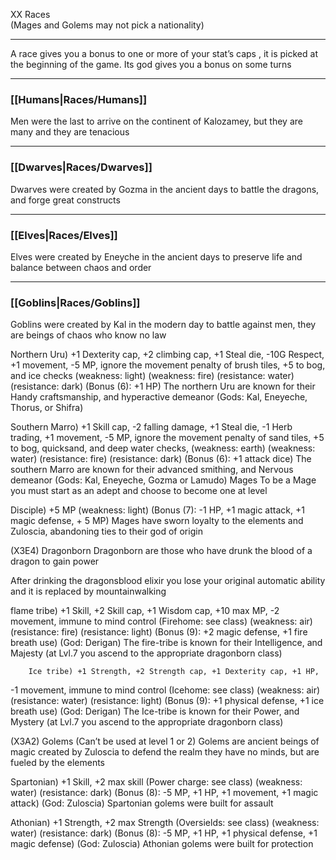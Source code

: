XX Races   
(Mages and Golems may not pick a nationality)

---

A race gives you a bonus to one or more of your stat’s caps , it is picked at the beginning of the game. Its god gives you a bonus on some turns  

---

### [[Humans|Races/Humans]]  
Men were the last to arrive on the continent of Kalozamey, but they are many and they are tenacious  

---

### [[Dwarves|Races/Dwarves]]  
Dwarves were created by Gozma in the ancient days to battle the dragons, and forge great constructs  

---

### [[Elves|Races/Elves]]
Elves were created by Eneyche in the ancient days to preserve life and balance between chaos and order

---

### [[Goblins|Races/Goblins]]
Goblins were created by Kal in the modern day to battle against men, they are beings of chaos who know no law

Northern Uru) +1 Dexterity cap, +2 climbing cap, +1 Steal die, -10G Respect, +1 movement, -5 MP, ignore the movement penalty of brush tiles, +5 to bog, and ice checks (weakness: light) (weakness: fire) (resistance: water) 
(resistance: dark) (Bonus (6): +1 HP) The northern Uru are known for their Handy craftsmanship, and hyperactive demeanor (Gods: Kal, Eneyeche, Thorus, or Shifra)

Southern Marro) +1 Skill cap, -2 falling damage, +1 Steal die, -1 Herb trading, +1 movement, -5 MP, ignore the movement penalty of sand tiles, +5 to bog, quicksand, and deep water checks, (weakness: earth) (weakness: water) (resistance: fire) (resistance: dark) (Bonus (6): +1 attack dice) The southern Marro are known for their advanced smithing, and Nervous demeanor (Gods: Kal, Eneyeche, Gozma or Lamudo)
Mages
 To be a Mage you must start as an adept and choose to become one at level

Disciple) +5 MP (weakness: light) (Bonus (7): -1 HP, +1 magic attack, +1 magic defense, + 5 MP) Mages have sworn loyalty to the elements and Zuloscia, abandoning ties to their god of origin

(X3E4) Dragonborn
Dragonborn are those who have drunk the blood of a dragon to gain power

After drinking the dragonsblood elixir you lose your original automatic ability and it is replaced by mountainwalking 

flame tribe) +1 Skill, +2 Skill cap, +1 Wisdom cap, +10 max MP, -2 movement, immune to mind control (Firehome: see class) (weakness: air) (resistance: fire) (resistance: light) (Bonus (9): +2 magic defense, +1 fire breath use) (God: Derigan) The fire-tribe is known for their Intelligence, and Majesty (at Lvl.7 you ascend to the appropriate dragonborn class)

		Ice tribe) +1 Strength, +2 Strength cap, +1 Dexterity cap, +1 HP,
-1 movement, immune to mind control (Icehome: see class) (weakness: air) (resistance: water) (resistance: light) (Bonus (9): +1 physical defense, +1 ice breath use) (God: Derigan) The Ice-tribe is known for their Power, and Mystery (at Lvl.7 you ascend to the appropriate dragonborn class)

(X3A2) Golems (Can’t be used at level 1 or 2)
Golems are ancient beings of magic created by Zuloscia to defend the realm they have no minds, but are fueled by the elements

Spartonian) +1 Skill, +2 max skill (Power charge: see class) (weakness: water) (resistance: dark) (Bonus (8): -5 MP, +1 HP, +1 movement, +1 magic attack) (God: Zuloscia) Spartonian golems were built for assault

Athonian) +1 Strength, +2 max Strength (Oversields: see class) (weakness: water) (resistance: dark) (Bonus (8): -5 MP, +1 HP, +1 physical defense, +1 magic defense) (God: Zuloscia) Athonian golems were built for protection
